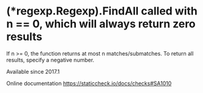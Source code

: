# (*regexp.Regexp).FindAll called with n == 0, which will always return zero results

If n >= 0, the function returns at most n matches/submatches. To
return all results, specify a negative number.

Available since
    2017.1

Online documentation
    https://staticcheck.io/docs/checks#SA1010
